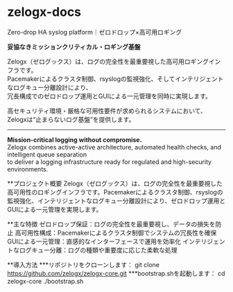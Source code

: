 # zelogx-docs
Zero-drop HA syslog platform｜ゼロドロップ×高可用ロギング

**妥協なきミッションクリティカル・ロギング基盤**

Zelogx（ゼログックス）は、ログの完全性を最重要視した高可用ロギングインフラです。  
Pacemakerによるクラスタ制御、rsyslogの監視強化、そしてインテリジェントなログキュー分離設計により、  
冗長構成でのゼロドロップ運用とGUIによる一元管理を同時に実現します。

高セキュリティ環境・厳格な可用性要件が求められるシステムにおいて、Zelogxは“止まらないログ基盤”を提供します。

---

**Mission-critical logging without compromise.**  
Zelogx combines active-active architecture, automated health checks, and intelligent queue separation  
to deliver a logging infrastructure ready for regulated and high-security environments.

**プロジェクト概要
Zelogx（ゼログックス）は、ログの完全性を最重要視した高可用性のロギングインフラです。Pacemakerによるクラスタ制御、rsyslogの監視強化、インテリジェントなログキュー分離設計により、ゼロドロップ運用とGUIによる一元管理を実現します。

**主な特徴
ゼロドロップ保証：ログの完全性を最重要視し、データの損失を防止
高可用性構成：Pacemakerによるクラスタ制御でシステムの冗長性を確保
GUIによる一元管理：直感的なインターフェースで運用を効率化
インテリジェントなログキュー分離：ログの種類や重要度に応じた柔軟な処理

**導入方法
***リポジトリをクローンします：
git clone https://github.com/zelogx/zelogx-core.git
***bootstrap.shを起動します：
cd zelogx-core
./bootstrap.sh




